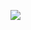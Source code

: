 [![](http://img.youtube.com/vi/38g_pAHsL4s/0.jpg)](http://www.youtube.com/watch?v=38g_pAHsL4s "Chapter 19 - Exercise 3 - Smoke Particle System")
